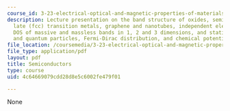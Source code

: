 ```yaml
---
course_id: 3-23-electrical-optical-and-magnetic-properties-of-materials-fall-2007
description: Lecture presentation on the band structure of oxides, semiconductors,
  late (fcc) transition metals, graphene and nanotubes, independent electron gas,
  DOS of massive and massless bands in 1, 2 and 3 dimensions, and statistics of classical
  and quantum particles, Fermi-Dirac distribution, and chemical potential.
file_location: /coursemedia/3-23-electrical-optical-and-magnetic-properties-of-materials-fall-2007/4c64669079cdd28d8e5c6002fe479f01_clean12.pdf
file_type: application/pdf
layout: pdf
title: Semiconductors
type: course
uid: 4c64669079cdd28d8e5c6002fe479f01

---
```

None